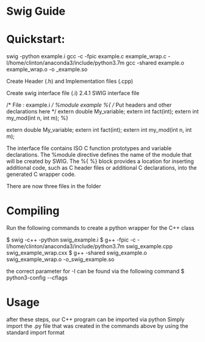 # Swig Guide

# Quickstart:
swig -python example.i
gcc -c -fpic example.c example_wrap.c -I/home/clinton/anaconda3/include/python3.7m
gcc -shared example.o example_wrap.o -o _example.so

Create Header (.h) and Implementation files (.cpp)

Create swig interface file (.i)
2.4.1 SWIG interface file

/* File : example.i */
%module example
%{
/* Put headers and other declarations here */
extern double My_variable;
extern int    fact(int);
extern int    my_mod(int n, int m);
%}

extern double My_variable;
extern int    fact(int);
extern int    my_mod(int n, int m);

The interface file contains ISO C function prototypes and variable declarations. The %module directive defines the name of the module that will be created by SWIG. The %{ %} block provides a location for inserting additional code, such as C header files or additional C declarations, into the generated C wrapper code.

There are now three files in the folder
# Compiling
Run the following commands to create a python wrapper for the C++ class


$ swig -c++ -python swig_example.i
$ g++ -fpic -c -I/home/clinton/anaconda3/include/python3.7m swig_example.cpp swig_example_wrap.cxx
$ g++ -shared swig_example.o swig_example_wrap.o -o_swig_example.so

the correct parameter for -I can be found via the following command
$ python3-config --cflags

# Usage
after these steps, our C++ program can be imported via python
Simply import the .py file that was created in the commands above by using the standard import format
